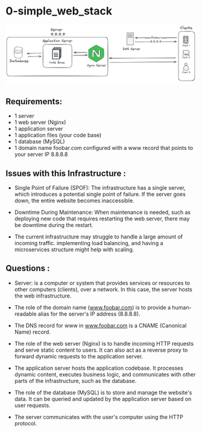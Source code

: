 # 0-simple_web_stack
![](./0-simple_web_stack.png)

## Requirements:
- 1 server
- 1 web server (Nginx)
- 1 application server
- 1 application files (your code base)
- 1 database (MySQL)
- 1 domain name foobar.com configured with a www record that points to your server IP 8.8.8.8

## Issues with this Infrastructure :
- Single Point of Failure (SPOF):
The infrastructure has a single server, which introduces a potential single point of failure.
If the server goes down, the entire website becomes inaccessible.

- Downtime During Maintenance:
When maintenance is needed, such as deploying new code that requires restarting the web server,
there may be downtime during the restart.

- The current infrastructure may struggle to handle a large amount of incoming traffic.
implementing load balancing, and having a microservices structure might help with scaling.

## Questions :
- Server: is a computer or system that provides services or resources to other computers (clients), over a network.
In this case, the server hosts the web infrastructure.

- The role of the domain name (www.foobar.com) is to provide a human-readable alias for the server's IP address (8.8.8.8).

- The DNS record for www in www.foobar.com is a CNAME (Canonical Name) record.

- The role of the web server (Nginx) is to handle incoming HTTP requests and serve static content to users.
It can also act as a reverse proxy to forward dynamic requests to the application server.

- The application server hosts the application codebase. It processes dynamic content, executes business logic,
and communicates with other parts of the infrastructure, such as the database.

- The role of the database (MySQL) is to store and manage the website's data.
It can be queried and updated by the application server based on user requests.

- The server communicates with the user's computer using the HTTP protocol.